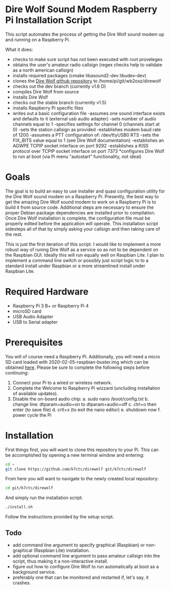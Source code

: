# Dire Wolf Sound Modem Raspberry Pi Installation Script

This script automates the process of getting the Dire Wolf sound modem up and running on a Raspberry Pi.

What it does:
* checks to make sure script has not been executed with root proveleges
* obtains the user's amateur radio callsign (regex checks help to validate as a north american callsign)
* installs required packages (cmake libasound2-dev libudev-dev)
* clones the [Dire Wolf github repository](https://github.com/wb2osz/direwolf) to /home/pi/git/wb2osz/direwolf
* checks out the dev branch (currently v1.6 D)
* compiles Dire Wolf from source
* installs Dire Wolf
* checks out the stable branch (currently v1.5)
* installs Raspberry Pi specific files
* writes out a basic configuration file
  -assumes one sound interface exists and defaults to it (external usb audio adapter)
  -sets number of audio channels equal to 1
  -specifies settings for channel 0 (channels start at 0)
  -sets the station callsign as provided
  -establishes modem baud rate of 1200
  -assumes a PTT configuration of: /dev/ttyUSB0 RTS
  -sets the FIX_BITS value equal to 1 (see Dire Wolf documentation)
  -establishes an AGWPE TCPIP socket interface on port 9292
  -establishes a KISS protocol over TCPIP socket interface on port 7373
*configures Dire Wolf to run at boot (via Pi menu "autostart" functionality, not ideal)

# Goals

The goal is to build an easy to use installer and quasi configuration utility for the Dire Wolf sound modem on a Raspberry Pi.  Presently, the best way to get the amazing Dire Wolf sound modem to work on a Raspberry Pi is to build it from source code.  Additional steps are necessary to ensure the proper Debian package dependencies are installed prior to compilation.  Once Dire Wolf installation is complete, the configuration file must be properly edited before the application will operate.  This installation script sidesteps all of that by simply asking your callsign and then taking care of the rest.

This is just the first iteration of this script.  I would like to implement a more robust way of runing Dire Wolf as a service so as not to be dependent on the Raspbian GUI.  Ideally this will run equally well on Raspbian Lite.  I plan to implement a command line switch or possibly just script logic to to a standard install under Raspbian or a more streamlined install under Raspbian Lite.

# Required Hardware

* Raspberry Pi 3 B+ or Raspberry Pi 4
* microSD card
* USB Audio Adapter
* USB to Serial adapter

# Prerequisites

You will of course need a Raspberry Pi.  Additionally, you will need a micro SD card loaded with 2020-02-05-raspbian-buster.img which can be obtained [here](http://downloads.raspberrypi.org/raspbian/images/raspbian-2020-02-07/2020-02-05-raspbian-buster.zip).  Please be sure to complete the following steps before continuing:

1. Connect your Pi to a wired or wireless network.
2. Complete the Welcome to Raspberry Pi wizzard (uncluding installation of available updates).
3. Disable the on-board audio chip:
  a. sudo nano /boot/config.txt
  b. change line: dtparam=audio=on to dtparam=audio=off
  c. ctrl+o then enter (to save file)
  d. crtl+x (to exit the nano editor)
  e. shutdown now
  f. power cycle the Pi

# Installation

First things first, you will want to clone this repository to your Pi.  This can be accomplished by opening a new terminal window and entering:

```bash
cd ~
git clone https://github.com/k7ctc/direwolf git/k7ctc/direwolf
```

From here you will want to navigate to the newly created local repository:

```bash
cd git/k7ctc/direwolf
```

And simply run the installation script:

```bash
./install.sh
```

Follow the instructions provided by the setup script.

## Todo

* add command line argument to specify graphical (Raspbian) or non-graphical (Raspbian Lite) installation.
* add optional command line argument to pass amateur callsign into the script, thus making it a non-interactive install.
* figure out how to configure Dire Wolf to run automatically at boot as a background service.
* preferably one that can be monitored and restarted if, let's say, it crashes.
